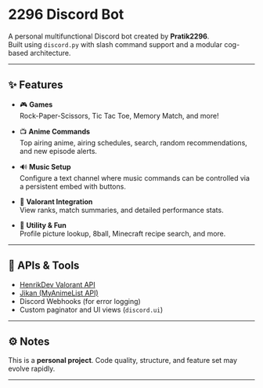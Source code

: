 # 2296 Discord Bot

A personal multifunctional Discord bot created by **Pratik2296**.  
Built using `discord.py` with slash command support and a modular cog-based architecture.

---

## ✨ Features

- 🎮 **Games**  
  Rock-Paper-Scissors, Tic Tac Toe, Memory Match, and more!

- 📺 **Anime Commands**  
  Top airing anime, airing schedules, search, random recommendations, and new episode alerts.

- 🔊 **Music Setup**  
  Configure a text channel where music commands can be controlled via a persistent embed with buttons.

- 🎯 **Valorant Integration**  
  View ranks, match summaries, and detailed performance stats.

- 🎨 **Utility & Fun**  
  Profile picture lookup, 8ball, Minecraft recipe search, and more.

---

## 🔌 APIs & Tools

- [HenrikDev Valorant API](https://dash.valorant-api.com/)
- [Jikan (MyAnimeList API)](https://jikan.moe/)
- Discord Webhooks (for error logging)
- Custom paginator and UI views (`discord.ui`)

---

## ⚙️ Notes

This is a **personal project**. Code quality, structure, and feature set may evolve rapidly.  

---
